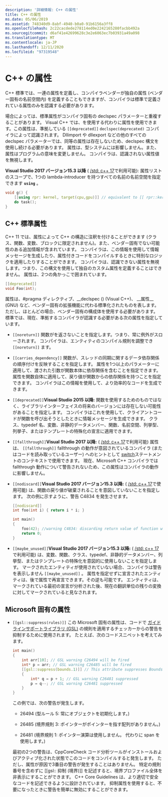 ```yaml
---
description: '詳細情報: C++ の属性'
title: C++ の属性
ms.date: 05/06/2019
ms.assetid: 748340d9-8abf-4940-b0a0-91b6156a3ff8
ms.openlocfilehash: 2c22cacdede278114ed0e2242165280facbb492a
ms.sourcegitcommit: d6af41e42699628c3e2e6063ec7b03931a49a098
ms.translationtype: MT
ms.contentlocale: ja-JP
ms.lasthandoff: 12/11/2020
ms.locfileid: "97319548"
---
```

# <a name="attributes-in-c"></a>C++ の属性

C++ 標準では、一連の属性を定義し、コンパイラベンダーが独自の属性 (ベンダー固有の名前空間内) を定義することもできますが、コンパイラは標準で定義されている属性のみを認識する必要があります。

場合によっては、標準属性がコンパイラ固有の declspec パラメーターと重複することがあります。 Visual C++ では、を使用する代わりに属性を使用できます。この属性は、準拠している `[[deprecated]]` `declspec(deprecated)` コンパイラによって認識されます。 Dllimport や dllexport などの他のすべての declspec パラメーターでは、同等の属性は存在しないため、declspec 構文を使用し続ける必要があります。 属性は、型システムには影響しません。また、属性はプログラムの意味を変更しません。 コンパイラは、認識されない属性値を無視します。

**Visual Studio 2017 バージョン15.3 以降** ( [/std: c++ 17](../build/reference/std-specify-language-standard-version.md)で利用可能): 属性リストのスコープで、1つの lambda-introducer を持つすべての名前の名前空間を指定できます **`using`** 。

```cpp
void g() {
    [[using rpr: kernel, target(cpu,gpu)]] // equivalent to [[ rpr::kernel, rpr::target(cpu,gpu) ]]
    do task();
}
```

## <a name="c-standard-attributes"></a>C++ 標準属性

C++ 11 では、属性によって C++ の構造に注釈を付けることができます (クラス、関数、変数、ブロックに限定されません)。また、ベンダー固有でない可能性のある追加情報が含まれています。 コンパイラは、この情報を使用して情報メッセージを生成したり、属性付きコードをコンパイルするときに特別なロジックを適用したりすることができます。 コンパイラは、認識できない属性を無視します。つまり、この構文を使用して独自のカスタム属性を定義することはできません。 属性は、2つの角かっこで囲まれています。

```cpp
[[deprecated]]
void Foo(int);
```

属性は、#pragma ディレクティブ、__declspec () (Visual C++)、 &#95;&#95;属性&#95;&#95;  (GNU) など、ベンダー固有の拡張機能に代わる標準化されたものを表します。 ただし、ほとんどの場合、ベンダー固有の構成体を使用する必要があります。 標準では、現在、準拠するコンパイラが認識する必要がある次の属性を指定しています。

- `[[noreturn]]` 関数がを返さないことを指定します。つまり、常に例外がスローされます。 コンパイラは、エンティティのコンパイル規則を調整でき `[[noreturn]]` ます。

- `[[carries_dependency]]` 関数が、スレッドの同期に関するデータ依存関係の順序付けを反映することを指定します。 属性を1つ以上のパラメーターに適用して、渡された引数が関数本体に依存関係を含むことを指定できます。 属性を関数自体に適用して、戻り値が関数からの依存関係を持つことを指定できます。 コンパイラはこの情報を使用して、より効率的なコードを生成できます。

- `[[deprecated]]`**Visual Studio 2015 以降:** 関数を使用するためのものではなく、ライブラリインターフェイスの将来のバージョンには存在しない可能性があることを指定します。 コンパイラはこれを使用して、クライアントコードが関数を呼び出そうとしたときに情報メッセージを生成できます。 クラス、typedef 名、変数、非静的データメンバー、関数、名前空間、列挙型、列挙子、またはテンプレートの特殊化の宣言に適用できます。

- `[[fallthrough]]`**Visual Studio 2017 以降:** ( [/std: c++ 17](../build/reference/std-specify-language-standard-version.md)で利用可能) 属性は、 `[[fallthrough]]` fallthrough の動作が意図されているコンパイラ (またはコードを読み取っているユーザー) へのヒントとして [switch](switch-statement-cpp.md)ステートメントのコンテキストで使用できます。 現在、Microsoft C++ コンパイラでは fallthrough 動作について警告されないため、この属性はコンパイラの動作に影響しません。

- `[[nodiscard]]`**Visual Studio 2017 バージョン15.3 以降:** ( [/std: c++ 17](../build/reference/std-specify-language-standard-version.md)で使用可能) は、関数の戻り値が破棄されることを意図していないことを指定します。 次の例に示すように、警告 C4834 を発生させます。

    ```cpp
    [[nodiscard]]
    int foo(int i) { return i * i; }

    int main()
    {
        foo(42); //warning C4834: discarding return value of function with 'nodiscard' attribute
        return 0;
    }
    ```

- `[[maybe_unused]]`**Visual Studio 2017 バージョン15.3 以降:** ( [/std: c++ 17](../build/reference/std-specify-language-standard-version.md)で利用可能) は、変数、関数、クラス、typedef、非静的データメンバー、列挙型、またはテンプレートの特殊化を意図的に使用しないことを指定します。 マークされたエンティティが使用されていない場合、コンパイラは警告を表示しません `[[maybe_unused]]` 。 属性を指定せずに宣言されたエンティティは、後で属性で再宣言できます。その逆も可能です。 エンティティは、マークされている最初の宣言が分析された後、現在の翻訳単位の残りの変換に対してマークされていると見なされます。

## <a name="microsoft-specific-attributes"></a>Microsoft 固有の属性

- `[[gsl::suppress(rules)]]` この Microsoft 固有の属性は、コードで [ガイドラインサポートライブラリ (GSL)](https://github.com/Microsoft/GSL) の規則を適用するチェッカーからの警告を抑制するために使用されます。 たとえば、次のコードスニペットを考えてみます。

    ```cpp
    int main()
    {
        int arr[10]; // GSL warning C26494 will be fired
        int* p = arr; // GSL warning C26485 will be fired
        [[gsl::suppress(bounds.1)]] // This attribute suppresses Bounds rule #1
        {
            int* q = p + 1; // GSL warning C26481 suppressed
            p = q--; // GSL warning C26481 suppressed
        }
    }
    ```

  この例では、次の警告が発生します。

  - 26494 (型ルール 5: 常にオブジェクトを初期化します。)

  - 26485 (境界規則 3: ポインターがポインターを指す配列がありません。)

  - 26481 (境界規則 1: ポインター演算は使用しません。 代わりに span を使用します。)

  最初の2つの警告は、CppCoreCheck コード分析ツールがインストールおよびアクティブ化された状態でこのコードをコンパイルすると発生します。 ただし、属性が原因で3番目の警告が発生することはありません。 特定の規則番号を含めずに [[gsl:: 抑制 (境界)]] を記述すると、境界プロファイル全体を非表示にすることができます。 C++ Core Guidelines は、より適切で安全なコードを記述できるように設計されています。 抑制属性を使用すると、不要になったときに警告を簡単に無効にすることができます。
  
